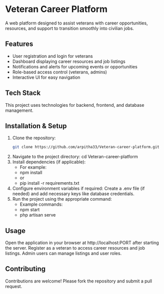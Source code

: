 # Veteran Career Platform

A web platform designed to assist veterans with career opportunities, resources, and support to transition smoothly into civilian jobs.

## Features

- User registration and login for veterans
- Dashboard displaying career resources and job listings
- Notifications and alerts for upcoming events or opportunities
- Role-based access control (veterans, admins)
- Interactive UI for easy navigation

## Tech Stack

This project uses technologies for backend, frontend, and database management.  

## Installation & Setup

1. Clone the repository:  
   ```bash
   git clone https://github.com/arpitha33/Veteran-career-platform.git
2. Navigate to the project directory:
    cd Veteran-career-platform
3. Install dependencies (if applicable):
   - For example:
   - npm install
   - or
   - pip install -r requirements.txt
4. Configure environment variables if required:
    Create a .env file (if needed) and add necessary keys like database credentials.
5. Run the project using the appropriate command:
   - Example commands:
   - npm start
   - php artisan serve
   
## Usage
Open the application in your browser at http://localhost:PORT after starting the server.
Register as a veteran to access career resources and job listings.
Admin users can manage listings and user roles.

## Contributing
Contributions are welcome! Please fork the repository and submit a pull request.
